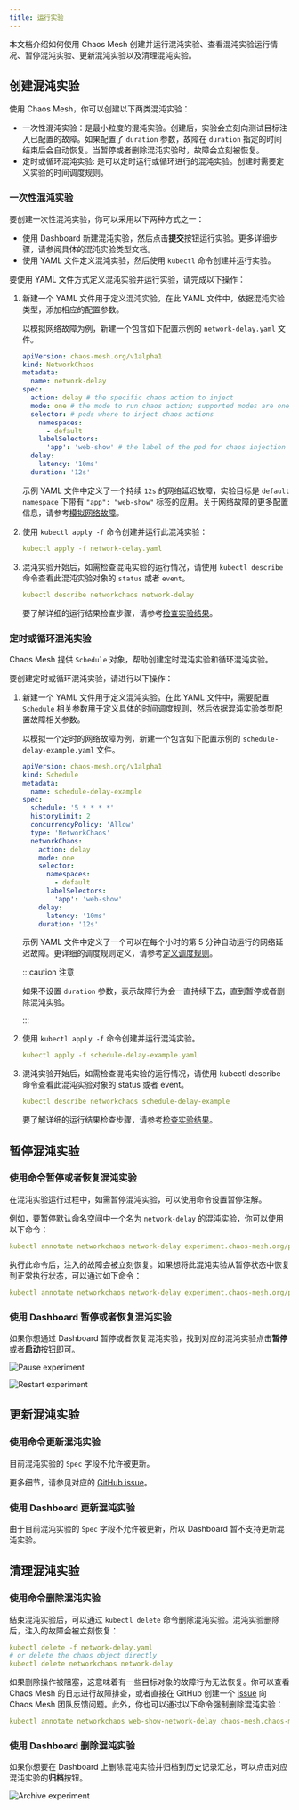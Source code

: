 ```yaml
---
title: 运行实验
---
```


本文档介绍如何使用 Chaos Mesh 创建并运行混沌实验、查看混沌实验运行情况、暂停混沌实验、更新混沌实验以及清理混沌实验。

## 创建混沌实验

使用 Chaos Mesh，你可以创建以下两类混沌实验：

- 一次性混沌实验：是最小粒度的混沌实验。创建后，实验会立刻向测试目标注入已配置的故障。如果配置了 `duration` 参数，故障在 `duration` 指定的时间结束后会自动恢复。当暂停或者删除混沌实验时，故障会立刻被恢复。
- 定时或循环混沌实验: 是可以定时运行或循环进行的混沌实验。创建时需要定义实验的时间调度规则。

### 一次性混沌实验

要创建一次性混沌实验，你可以采用以下两种方式之一：

- 使用 Dashboard 新建混沌实验，然后点击**提交**按钮运行实验。更多详细步骤，请参阅具体的混沌实验类型文档。
- 使用 YAML 文件定义混沌实验，然后使用 `kubectl` 命令创建并运行实验。

要使用 YAML 文件方式定义混沌实验并运行实验，请完成以下操作：

1. 新建一个 YAML 文件用于定义混沌实验。在此 YAML 文件中，依据混沌实验类型，添加相应的配置参数。

   以模拟网络故障为例，新建一个包含如下配置示例的 `network-delay.yaml` 文件。

   ```yaml
   apiVersion: chaos-mesh.org/v1alpha1
   kind: NetworkChaos
   metadata:
     name: network-delay
   spec:
     action: delay # the specific chaos action to inject
     mode: one # the mode to run chaos action; supported modes are one/all/fixed/fixed-percent/random-max-percent
     selector: # pods where to inject chaos actions
       namespaces:
         - default
       labelSelectors:
         'app': 'web-show' # the label of the pod for chaos injection
     delay:
       latency: '10ms'
     duration: '12s'
   ```

   示例 YAML 文件中定义了一个持续 `12s` 的网络延迟故障，实验目标是 `default namespace` 下带有 `"app": "web-show"` 标签的应用。关于网络故障的更多配置信息，请参考[模拟网络故障](simulate-network-chaos-on-kubernetes.md)。

2. 使用 `kubectl apply -f` 命令创建并运行此混沌实验：

   ```yaml
   kubectl apply -f network-delay.yaml
   ```

3. 混沌实验开始后，如需检查混沌实验的运行情况，请使用 `kubectl describe` 命令查看此混沌实验对象的 `status` 或者 `event`。

   ```yaml
   kubectl describe networkchaos network-delay
   ```

   要了解详细的运行结果检查步骤，请参考[检查实验结果](inspect-chaos-experiments.md)。

### 定时或循环混沌实验

Chaos Mesh 提供 `Schedule` 对象，帮助创建定时混沌实验和循环混沌实验。

要创建定时或循环混沌实验，请进行以下操作：

1. 新建一个 YAML 文件用于定义混沌实验。在此 YAML 文件中，需要配置 `Schedule` 相关参数用于定义具体的时间调度规则，然后依据混沌实验类型配置故障相关参数。

   以模拟一个定时的网络故障为例，新建一个包含如下配置示例的 `schedule-delay-example.yaml` 文件。

   ```yaml
   apiVersion: chaos-mesh.org/v1alpha1
   kind: Schedule
   metadata:
     name: schedule-delay-example
   spec:
     schedule: '5 * * * *'
     historyLimit: 2
     concurrencyPolicy: 'Allow'
     type: 'NetworkChaos'
     networkChaos:
       action: delay
       mode: one
       selector:
         namespaces:
           - default
         labelSelectors:
           'app': 'web-show'
       delay:
         latency: '10ms'
       duration: '12s'
   ```

   示例 YAML 文件中定义了一个可以在每个小时的第 5 分钟自动运行的网络延迟故障。更详细的调度规则定义，请参考[定义调度规则](define-scheduling-rules.md)。

   :::caution 注意

   如果不设置 `duration` 参数，表示故障行为会一直持续下去，直到暂停或者删除混沌实验。

   :::

2. 使用 `kubectl apply -f` 命令创建并运行混沌实验。

   ```yaml
   kubectl apply -f schedule-delay-example.yaml
   ```

3. 混沌实验开始后，如需检查混沌实验的运行情况，请使用 kubectl describe 命令查看此混沌实验对象的 status 或者 event。

   ```yaml
   kubectl describe networkchaos schedule-delay-example
   ```

   要了解详细的运行结果检查步骤，请参考[检查实验结果](inspect-chaos-experiments.md)。

## 暂停混沌实验

### 使用命令暂停或者恢复混沌实验

在混沌实验运行过程中，如需暂停混沌实验，可以使用命令设置暂停注解。

例如，要暂停默认命名空间中一个名为 `network-delay` 的混沌实验，你可以使用以下命令：

```yaml
kubectl annotate networkchaos network-delay experiment.chaos-mesh.org/pause=true
```

执行此命令后，注入的故障会被立刻恢复。如果想将此混沌实验从暂停状态中恢复到正常执行状态，可以通过如下命令：

```yaml
kubectl annotate networkchaos network-delay experiment.chaos-mesh.org/pause-
```

### 使用 Dashboard 暂停或者恢复混沌实验

如果你想通过 Dashboard 暂停或者恢复混沌实验，找到对应的混沌实验点击**暂停**或者**启动**按钮即可。

![Pause experiment](img/pause_zh.png)

![Restart experiment](img/restart_zh.png)

## 更新混沌实验

### 使用命令更新混沌实验

目前混沌实验的 `Spec` 字段不允许被更新。

更多细节，请参见对应的 [GitHub issue](https://github.com/chaos-mesh/chaos-mesh/issues/2227)。

### 使用 Dashboard 更新混沌实验

由于目前混沌实验的 `Spec` 字段不允许被更新，所以 Dashboard 暂不支持更新混沌实验。

## 清理混沌实验

### 使用命令删除混沌实验

结束混沌实验后，可以通过 `kubectl delete` 命令删除混沌实验。混沌实验删除后，注入的故障会被立刻恢复：

```yaml
kubectl delete -f network-delay.yaml
# or delete the chaos object directly
kubectl delete networkchaos network-delay
```

如果删除操作被阻塞，这意味着有一些目标对象的故障行为无法恢复。你可以查看 Chaos Mesh 的日志进行故障排查，或者直接在 GitHub 创建一个 [issue](https://github.com/pingcap/chaos-mesh/issues) 向 Chaos Mesh 团队反馈问题。此外，你也可以通过以下命令强制删除混沌实验：

```yaml
kubectl annotate networkchaos web-show-network-delay chaos-mesh.chaos-mesh.org/cleanFinalizer=forced
```

### 使用 Dashboard 删除混沌实验

如果你想要在 Dashboard 上删除混沌实验并归档到历史记录汇总，可以点击对应混沌实验的**归档**按钮。

![Archive experiment](img/archive_zh.png)
